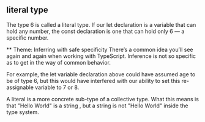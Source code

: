 ## literal type

The type 6 is called a literal type. If our let declaration is a
 variable that can hold any number, the const declaration is one that can hold only 6 — a specific number.

 ** Theme: Inferring with safe specificity
There’s a common idea you’ll see again and again when working with TypeScript. Inference is not so specific as to get in the way of common behavior.

For example, the let variable declaration above could have assumed age to be of type 6, but this would have interfered with our ability to set this re-assignable variable to 7 or 8.


A literal is a more concrete sub-type of a collective type. What this means is that "Hello World" is a string , but a string is not "Hello World" inside the type system.